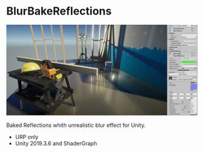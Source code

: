 # BlurBakeReflections
![cover](Previews/2020-04-02_13-07-00.png)  
  
  
Baked Reflections whith unrealistic blur effect for Unity.  
  
- URP only
- Unity 2019.3.6 and ShaderGraph
